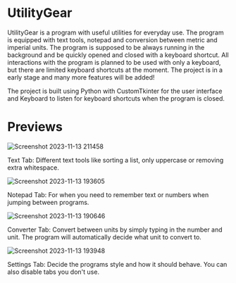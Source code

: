 # UtilityGear
UtilityGear is a program with useful utilities for everyday use. The program is equipped with text tools, notepad and conversion between metric and imperial units. The program is supposed to be always running in the background and be quickly opened and closed with a keyboard shortcut. All interactions with the program is planned to be used with only a keyboard, but there are limited keyboard shortcuts at the moment. The project is in a early stage and many more features will be added!

The project is built using Python with CustomTkinter for the user interface and Keyboard to listen for keyboard shortcuts when the program is closed. 



# Previews
![Screenshot 2023-11-13 211458](https://github.com/MN-Creator/UtilityGear/assets/68109830/c27dd293-8fd6-43f7-aa3a-1866a39b4488)

Text Tab: Different text tools like sorting a list, only uppercase or removing extra whitespace.

![Screenshot 2023-11-13 193605](https://github.com/MN-Creator/UtilityGear/assets/68109830/a6280a73-502a-468a-9696-16bfe32b1c83)

Notepad Tab: For when you need to remember text or numbers when jumping between programs.

![Screenshot 2023-11-13 190646](https://github.com/MN-Creator/UtilityGear/assets/68109830/d5471b2d-d4ae-4ef4-bb45-7881c1a066ce)

Converter Tab: Convert between units by simply typing in the number and unit. The program will automatically decide what unit to convert to.

![Screenshot 2023-11-13 193948](https://github.com/MN-Creator/UtilityGear/assets/68109830/cba6725c-9a0b-44b6-92da-8c6f14836b57)

Settings Tab: Decide the programs style and how it should behave. You can also disable tabs you don't use.


